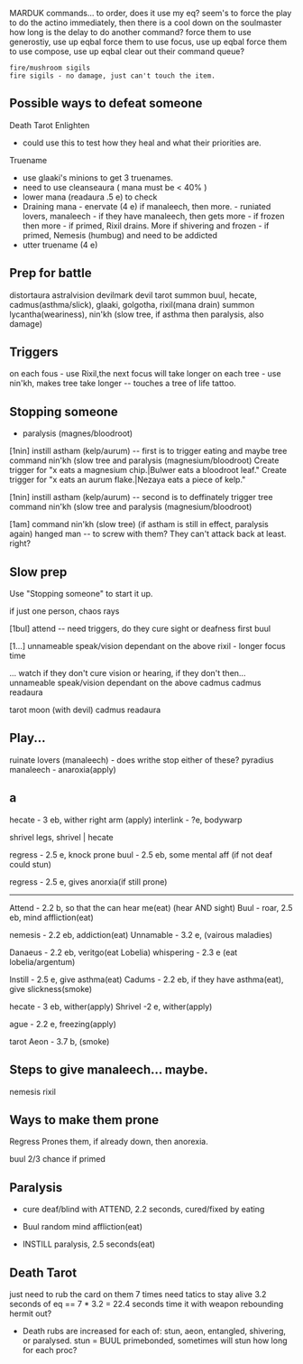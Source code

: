 MARDUK commands...
    to order, does it use my eq?
        seem's to force the play to do the actino immediately, then there is a cool down on the soulmaster
        how long is the delay to do another command?
    force them to use generostiy, use up eqbal
    force them to use focus, use up eqbal
    force them to use compose, use up eqbal
    clear out their command queue?
        
    fire/mushroom sigils
    fire sigils - no damage, just can't touch the item.

    


Possible ways to defeat someone
--------------------------------
Death Tarot
Enlighten
- could use this to test how they heal and what their priorities are.

Truename
- use glaaki's minions to get 3 truenames.
 - need to use cleanseaura ( mana must be < 40% )
  - lower mana (readaura .5 e) to check
   - Draining mana
    - enervate (4 e) if manaleech, then more.
    - runiated lovers, manaleech
    - if they have manaleech, then gets more
    - if frozen then more
    - if primed, Rixil drains. More if shivering and frozen
    - if primed, Nemesis (humbug) and need to be addicted
- utter truename (4 e)

Prep for battle
--------------------------------
distortaura
astralvision
devilmark
devil tarot
summon buul, hecate, cadmus(asthma/slick), glaaki, golgotha, rixil(mana drain)
summon lycantha(weariness), nin'kh (slow tree, if asthma then paralysis, also damage)


Triggers
-------------------------------
on each fous - use Rixil,the next focus will take longer
on each tree - use nin'kh, makes tree take longer
-- <x> touches a tree of life tattoo.

Stopping someone
-------------------------------
- paralysis (magnes/bloodroot)

[1nin]
instill astham (kelp/aurum) -- first is to trigger eating and maybe tree
command nin'kh (slow tree and paralysis (magnesium/bloodroot)
Create trigger for "x eats a magnesium chip.|Bulwer eats a bloodroot leaf."
Create trigger for "x eats an aurum flake.|Nezaya eats a piece of kelp."

[1nin]
instill astham (kelp/aurum) -- second is to deffinately trigger tree
command nin'kh (slow tree and paralysis (magnesium/bloodroot)

[1am]
command nin'kh (slow tree) (if astham is still in effect, paralysis again)
hanged man -- to screw with them? They can't attack back at least. right?


Slow prep
-------------------------------
Use "Stopping someone" to start it up.

if just one person, chaos rays

[1bul]
attend -- need triggers, do they cure sight or deafness first
buul

[1...]
unnameable speak/vision dependant on the above
rixil - longer focus time

... watch if they don't cure vision or hearing, if they don't then...
unnameable speak/vision dependant on the above
cadmus
cadmus
readaura

tarot moon (with devil)
cadmus
readaura



Play...
--------------------------------------------------------------

ruinate lovers (manaleech)              - does writhe stop either of these?
pyradius manaleech - anaroxia(apply)        

a
---
hecate - 3 eb, wither right arm (apply)
interlink - ?e, bodywarp <tar> <right arm> <shrivel>

shrivel legs, shrivel | hecate

regress - 2.5 e, knock prone
buul - 2.5 eb, some mental aff (if not deaf could stun)

regress - 2.5 e, gives anorxia(if still prone)

---





Attend - 2.2 b, so that the can hear me(eat) (hear AND sight)
Buul - roar, 2.5 eb, mind affliction(eat)

nemesis - 2.2 eb, addiction(eat)
Unnamable - 3.2 e, (vairous maladies)

Danaeus - 2.2 eb, veritgo(eat Lobelia)
whispering - 2.3 e (eat lobelia/argentum)


Instill - 2.5 e, give asthma(eat)
Cadums - 2.2 eb, if they have asthma(eat), give slickness(smoke)

hecate - 3 eb, wither(apply)
Shrivel -2 e, wither(apply)

ague - 2.2 e, freezing(apply)

tarot Aeon - 3.7 b, (smoke)



Steps to give manaleech... maybe.
--------------------------------
nemesis
rixil


Ways to make them prone
---------------------------
Regress
Prones them, if already down, then anorexia.

buul
2/3 chance if primed


Paralysis
--------------------------------
- cure deaf/blind with ATTEND, 2.2 seconds, cured/fixed by eating
- Buul random mind affliction(eat)

- INSTILL paralysis, 2.5 seconds(eat)


Death Tarot
--------------------------------
just need to rub the card on them 7 times
need tatics to stay alive
3.2 seconds of eq == 7 * 3.2 = 22.4 seconds
time it with weapon rebounding
hermit out?

* Death rubs are increased for each of: stun, aeon, entangled,
shivering, or paralysed.
stun = BUUL primebonded, sometimes will stun
    how long for each proc?


